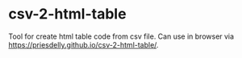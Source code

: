 # csv-2-html-table

Tool for create html table code from csv file. 
Can use in browser via https://priesdelly.github.io/csv-2-html-table/. 
